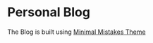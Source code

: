 # Personal Blog 

The Blog is built using [Minimal Mistakes Theme](http://mmistakes.github.io/minimal-mistakes/)